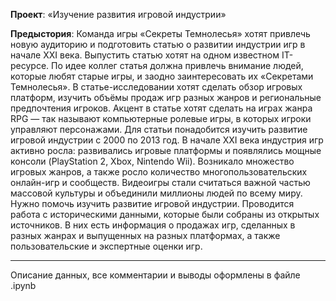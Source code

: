 **Проект**: «Изучение развития игровой индустрии»

**Предыстория**: Команда игры «Секреты Темнолесья» хотят привлечь новую аудиторию и подготовить статью о развитии индустрии игр в начале XXI века. Выпустить статью хотят на одном известном IT-ресурсе. По идее коллег статья должна привлечь внимание людей, которые любят старые игры, и заодно заинтересовать их «Секретами Темнолесья».
В статье-исследовании хотят сделать обзор игровых платформ, изучить объёмы продаж игр разных жанров и региональные предпочтения игроков. Акцент в статье хотят сделать на играх жанра RPG — так называют компьютерные ролевые игры, в которых игроки управляют персонажами.
Для статьи понадобится изучить развитие игровой индустрии с 2000 по 2013 год. В начале XXI века индустрия игр активно росла: развивались игровые платформы и появлялись мощные консоли (PlayStation 2, Xbox, Nintendo Wii). Возникало множество игровых жанров, а также росло количество многопользовательских онлайн-игр и сообществ. Видеоигры стали считаться важной частью массовой культуры и объединили миллионы людей по всему миру.
Нужно помочь изучить развитие игровой индустрии. Проводится работа с историческими данными, которые были собраны из открытых источников. В них есть информация о продажах игр, сделанных в разных жанрах и выпущенных на разных платформах, а также пользовательские и экспертные оценки игр.
___________________
Описание данных, все комментарии и выводы оформлены в файле .ipynb
